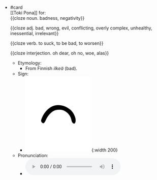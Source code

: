 - #card  
  [[Toki Pona]] for:  
  {{cloze noun. badness, negativity}}
  
  {{cloze adj. bad, wrong, evil, conflicting, overly complex, unhealthy, inessential, irrelevant}}
  
  {{cloze verb. to suck, to be bad, to worsen}}
  
  {{cloze interjection. oh dear, oh no, woe, alas}}
	- Etymology:
		- From Finnish *ilkeä* (bad).
	- Sign:
		- ![Ike_-_sitelen_pona_in_Sonja_Lang's_handwriting.svg](../assets/Ike_-_sitelen_pona_in_Sonja_Lang's_handwriting_1657528799875_0.svg){:width 200}
	- Pronunciation:
		- ![](../assets/Toki_Pona_-_jan_Lakuse_-_ike_1657528808580_0.ogg)